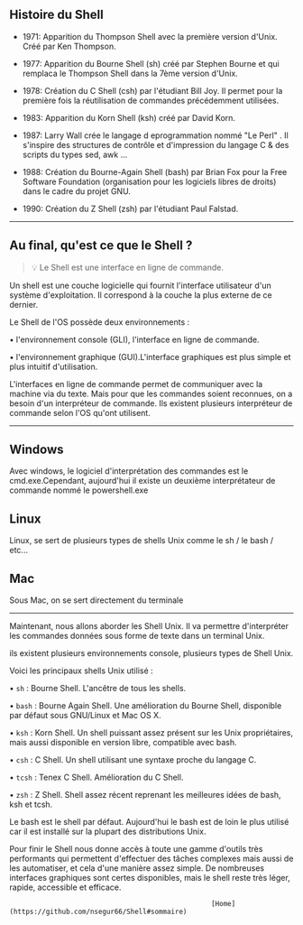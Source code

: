 ## Histoire du Shell

* 1971: Apparition du Thompson Shell avec la première version d'Unix. Créé par Ken Thompson.

* 1977: Apparition du Bourne Shell (sh) créé par Stephen Bourne et qui remplaca le Thompson Shell dans la 7ème version d'Unix.

* 1978: Création du C Shell (csh) par l'étudiant Bill Joy. Il permet pour la première fois la réutilisation de commandes précédemment utilisées.

* 1983: Apparition du Korn Shell (ksh) créé par David Korn.

* 1987: Larry Wall crée le langage d eprogrammation nommé "Le Perl" . Il s'inspire des structures de contrôle et d'impression du langage C & des scripts du types sed, awk ...

* 1988: Création du Bourne-Again Shell (bash) par Brian Fox pour la Free Software Foundation (organisation pour les logiciels libres de droits) dans le cadre du projet GNU.

* 1990: Création du Z Shell (zsh) par l'étudiant Paul Falstad.

----------------------
## Au final, qu'est ce que le Shell ?

> :bulb: Le Shell est une interface en ligne de commande.

Un shell est une couche logicielle qui fournit l'interface utilisateur d'un système d'exploitation. Il
correspond à la couche la plus externe de ce dernier.

Le Shell de l'OS possède deux environnements :

• l'environnement console (GLI), l'interface en ligne de commande.

• l'environnement graphique (GUI).L'interface graphiques est plus simple et plus intuitif d'utilisation.

L'interfaces en ligne de commande permet de communiquer avec la machine via du texte. Mais pour que les commandes soient reconnues, on a besoin d'un interpréteur de commande. 
Ils existent plusieurs interpréteur de commande selon l'OS qu'ont utilisent.

------------------------
## Windows 
 
Avec windows, le logiciel d'interprétation des commandes est le cmd.exe.Cependant, aujourd'hui il existe un deuxième interprétateur de commande nommé le powershell.exe

## Linux

Linux, se sert de plusieurs types de shells Unix comme le sh / le bash / etc...

## Mac

Sous Mac, on se sert directement du terminale

------------------------

Maintenant, nous allons aborder les Shell Unix.  Il va permettre d'interpréter les commandes données sous forme de texte dans un terminal Unix. 

ils existent plusieurs environnements console, plusieurs types de Shell Unix.

Voici les principaux shells Unix utilisé :

• `sh` : Bourne Shell. L'ancêtre de tous les shells.


• `bash` : Bourne Again Shell. Une amélioration du Bourne
Shell, disponible par défaut sous GNU/Linux et Mac OS X.

• `ksh` : Korn Shell. Un shell puissant assez présent sur les
Unix propriétaires, mais aussi disponible en version libre,
compatible avec bash.

• `csh` : C Shell. Un shell utilisant une syntaxe proche du
langage C.

• `tcsh` : Tenex C Shell. Amélioration du C Shell.

• `zsh` : Z Shell. Shell assez récent reprenant les meilleures
idées de bash, ksh et tcsh.

Le bash est le shell par défaut.  Aujourd'hui le bash est de loin le plus utilisé car il est installé sur la plupart des distributions Unix.

Pour finir le Shell nous donne accès à toute une gamme d'outils très performants qui permettent d'effectuer des tâches complexes mais aussi de les automatiser, et cela d'une manière assez simple. De nombreuses interfaces graphiques sont certes disponibles, mais le shell reste très léger, rapide, accessible et efficace.


                                                      [Home](https://github.com/nsegur66/Shell#sommaire)
